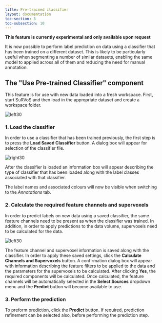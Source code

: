 ```yaml
---
title: Pre-trained classifier
layout: documentation
toc-section: 3
toc-subsection: 10
---
```


**This feature is currently experimental and only available upon request**

It is now possible to perform label prediction on data using a classifier that has been trained on a different dataset. This is likely to be particularly useful when segmenting a number of similar datasets, enabling the same model to applied across all of them and reducing the need for manual annotation. 

## The "Use Pre-trained Classifier" component

This feature is for use with new data loaded into a fresh workspace. First, start SuRVoS and then load in the appropriate dataset and create a workspace folder. 

![left30]({{site.baseurl}}/images/components/pretrained/pretrained_clf_component.png)

### 1. Load the classifier

In order to use a classifier that has been trained previously, the first step is to press the **Load Saved Classifier** button. A dialog box will appear for selection of the classifier file.

![right30]({{site.baseurl}}/images/components/pretrained/info_box.png)

After the classifier is loaded an information box will appear describing the type of classifier that has been loaded along with the label classes associated with that classifier.

The label names and associated colours will now be visible when switching to the *Annotations* tab. 

### 2. Calculate the required feature channels and supervoxels

In order to predict labels on new data using a saved classifier, the same feature channels need to be present as when the classifier was trained. In addition, in order to apply predictions to the data volume, supervoxels need to be calculated for the data.

![left30]({{site.baseurl}}/images/components/pretrained/info_box2.png)

The feature channel and supervoxel information is saved along with the classifier. In order to apply these saved settings, click the **Calculate Channels and Supervoxels** button. A confirmation dialog box will appear with information describing the feature filters to be applied to the data and the parameters for the supervoxels to be calculated. After clicking **Yes**, the required components will be calculated. Once calculated, the feature channels will be automatically selected in the **Select Sources** dropdown menu and the **Predict** button will become available to use.

### 3. Perform the prediction

To preform prediction, click the **Predict** button. If required, prediction refinement can be selected also, before performing the prediction step. 

